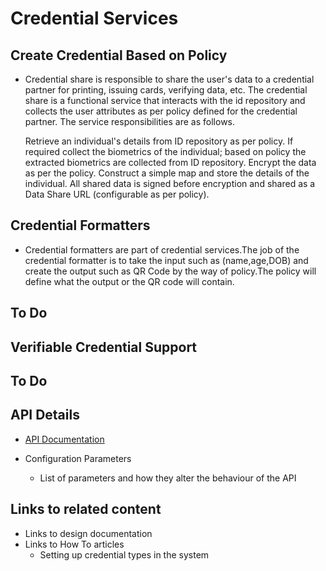 
# Credential Services

## Create Credential Based on Policy
* Credential share is responsible to share the user's data to a credential partner for printing, issuing cards, verifying data, etc.
The credential share is a functional service that interacts with the id repository and collects the user attributes as per policy defined for the credential partner. The service responsibilities are as follows.

    Retrieve an individual's details from ID repository as per policy.
    If required collect the biometrics of the individual; based on policy the extracted biometrics are collected from ID repository.
    Encrypt the data as per the policy.
    Construct a simple map and store the details of the individual.
    All shared data is signed before encryption and shared as a Data Share URL (configurable as per policy).

## Credential Formatters
* Credential formatters are part of credential services.The job of the credential formatter is to take the input such as (name,age,DOB) and create the output such as QR Code by the way of policy.The policy will define what the output or the QR code will contain.

## To Do
## Verifiable Credential Support


## To Do
## API Details
 * [API Documentation](https://nayakrounak.gitbook.io/mosip-docs/v/1.2.0/modules/id-repository/Credential-Service-API-Documentation.md)

* Configuration Parameters
    * List of parameters and how they alter the behaviour of the API

## Links to related content
* Links to design documentation
* Links to How To articles
   * Setting up credential types in the system

